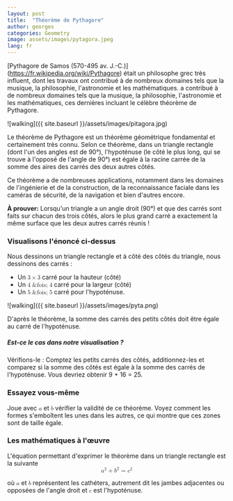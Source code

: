 ```yaml
---
layout: post
title:  "Théorème de Pythagore"
author: georges
categories: Geometry
image: assets/images/pytagora.jpeg
lang: fr
---
```

[Pythagore de Samos (570-495 av. J.-C.)] (https://fr.wikipedia.org/wiki/Pythagore) était un philosophe grec très influent, dont les travaux ont contribué à de nombreux domaines tels que la musique, la philosophie, l'astronomie et les mathématiques.
a contribué à de nombreux domaines tels que la musique, la philosophie, l'astronomie et les mathématiques, ces dernières incluant le célèbre théorème de Pythagore.

![walking]({{ site.baseurl }}/assets/images/pitagora.jpg)

Le théorème de Pythagore est un théorème géométrique fondamental et certainement très connu. Selon ce théorème, dans un triangle rectangle (dont l'un des angles est de 90°), l'hypoténuse (le côté le plus long, qui se trouve à l'opposé de l'angle de 90°) est égale à la racine carrée de la somme des aires des carrés des deux autres côtés.  


Ce théorème a de nombreuses applications, notamment dans les domaines de l'ingénierie et de la construction, de la reconnaissance faciale dans les caméras de sécurité, de la navigation et bien d'autres encore.

**À prouver:** Lorsqu'un triangle a un angle droit (90°) et que des carrés sont faits sur chacun des trois côtés, alors le plus grand carré a exactement la même surface que les deux autres carrés réunis !

### Visualisons l'énoncé ci-dessus
Nous dessinons un triangle rectangle et à côté des côtés du triangle, nous dessinons des carrés : 
- Un <math display="inline"><mn>3</mn><mo>&times;</mo><mn>3</mn></math> carré pour la hauteur (côté)
- Un <math display="inline"><mn>4</mn><mo>&fois;</mo><mn>4</mn></math> carré pour la largeur (côté)
- Un <math display="inline"><mn>5</mn><mo>&fois;</mo><mn>5</mn></math> carré pour l'hypoténuse. 

![walking]({{ site.baseurl }}/assets/images/pyta.png)

D'après le théorème, la somme des carrés des petits côtés doit être égale au carré de l'hypoténuse.

##### Est-ce le cas dans notre visualisation ?
Vérifions-le : Comptez les petits carrés des côtés, additionnez-les et comparez si la somme des côtés est égale à la somme des carrés de l'hypoténuse.
Vous devriez obtenir 9 + 16 = 25. 

### Essayez vous-même
Joue avec <math display="inline"><mi>a</mi></math> et <math display="inline"><mi>b</mi></math> vérifier la validité de ce théorème. Voyez comment les formes s'emboîtent les unes dans les autres, ce qui montre que ces zones sont de taille égale.
<div id="observablehq-21c7f424">
  <div class="observablehq-viewof-a"></div>
  <div class="observablehq-viewof-b"></div>
  <div class="observablehq-canvas"></div>
  <div class="observablehq-blla"></div>
</div>
<script type="module">
  import {Runtime, Inspector} from "https://cdn.jsdelivr.net/npm/@observablehq/runtime@4/dist/runtime.js";
  import define from "https://api.observablehq.com/@864af2bf64442aa6/untitled.js?v=3";
  (new Runtime).module(define, name => {
    if (name === "viewof a") return Inspector.into("#observablehq-21c7f424 .observablehq-viewof-a")();
    if (name === "viewof b") return Inspector.into("#observablehq-21c7f424 .observablehq-viewof-b")();
    if (name === "canvas") return Inspector.into("#observablehq-21c7f424 .observablehq-canvas")();
    if (name === "blla") return Inspector.into("#observablehq-21c7f424 .observablehq-blla")();
  });
</script>

### Les mathématiques à l'œuvre
L'équation permettant d'exprimer le théorème dans un triangle rectangle est la suivante
<math display="block" xmlns="http://www.w3.org/1998/Math/MathML">
  <mrow>
    <msup>
      <mi>a</mi>
      <mn>2</mn>
    </msup>
    <mo>+</mo>
    <msup>
      <mi>b</mi>
      <mn>2</mn>
    </msup>
    <mo>=</mo>
    <msup>
      <mi>c</mi>
      <mn>2</mn>
    </msup>
  </mrow>
</math>

où <math display="inline"><mi>a</mi></math> et <math display="inline"><mi>b</mi></math> représentent les cathéters, autrement dit les jambes adjacentes ou opposées de l'angle droit et <math display="inline"><mi>c</mi></math> est l'hypoténuse.